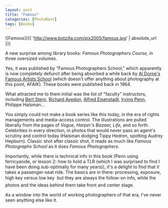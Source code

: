 ```yaml
---
layout: post
title: "Famous"
categories: [PhotoRant]
tags: [Books]
---
```



![Famous]({{ 'http://www.botzilla.com/pix2005/famous.jpg' | absolute_url }})


A new surprise among library books: <cite>Famous Photographers Course,</cite> in three oversized volumes.

Yes, it was published by "Famous Photographers School," which apparently is now completely defunct after being absorbed a while back by <a href="http://www.americanartarchives.com/dorne.htm">Al Dorne's</a> <a href="http://www.famous-artists-school.com/">Famous Artists School</a> (which doesn't offer anything about photography at this point, AFAIK). These books were published back in 1964.

What attracted me to them initial was the list of "faculty" instructors, including <a href="http://www.bertstern.com/">Bert Stern,</a> <a href="http://www.richardavedon.com">Richard Avedon,</a> <a href="http://artscenecal.com/ArticlesFile/Archive/Articles1997/Articles0397/AEisenstaedt.html">Alfred Eisenstadt,</a> <a href="http://www.irvingpenn.com/">Irving Penn,</a> <a hrf="http://www.artcyclopedia.com/artists/halsman_philippe.html">Philippe Halsman...</a>

<!--more-->
You simply could not make a book series like this today, in the era of rights managements and media-access control. The illustrations are pulled liberally from the pages of <cite>Vogue,</cite> <cite>Harper's Bazaar,</cite> <cite>Life,</cite> and so forth. Celebrities in every direction, in photos that would never pass an agent's scrutiny and control today (Halsman dodging Tippy Hedren, spotting Audrey Hepburn). Classic shot after classic shot, it reads as much like <cite>Famous Photographs School</cite> as it does <cite>Famous Photographers.</cite>

Importantly, while there is technical info in this book (Penn using ferricyanide, or lesson 2: how to hold a TLR (which I was surprised to find I have been doing sub-optimally for many years)), it's a delight to find that it takes a passenger-seat ride. The basics are in there: processing, exposure, high key versus low key &#151; but they are always the follow-on info, while the photos and the ideas behind them take front and center stage.

As a window into the world of working photographers of that era, I've never seen anything else like it.
